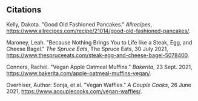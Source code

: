## Citations

Kelly, Dakota. "Good Old Fashioned Pancakes." *Allrecipes*,
https://www.allrecipes.com/recipe/21014/good-old-fashioned-pancakes/.

Maroney, Leah. "Because Nothing Brings You to Life like a Steak, Egg,
and Cheese Bagel." *The Spruce Eats*, The Spruce Eats, 30 July 2021,
https://www.thespruceeats.com/steak-egg-and-cheese-bagel-5078400.

Conners, Rachel. "Vegan Apple Oatmeal Muffins." *Bakerita*, 23 Sept.
2021, https://www.bakerita.com/apple-oatmeal-muffins-vegan/.

Overhiser, Author: Sonja, et al. "Vegan Waffles." *A Couple Cooks*, 26
June 2021, https://www.acouplecooks.com/vegan-waffles/.
